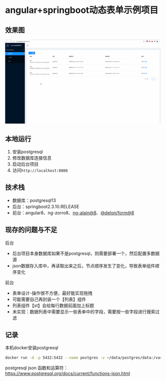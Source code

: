 # angular+springboot动态表单示例项目

## 效果图
![](docs/demo.gif)

## 本地运行

1. 安装postgresql
2. 修改数据库连接信息
3. 启动后台项目
4. 访问`http://localhost:8080`


## 技术栈

- 数据库：postgresql13
- 后台：springboot2.3.10.RELEASE
- 前台：angular8、ng-zorro8、[ng-alain@8](https://ng-alain.com/version/8.x/components/table/zh)、[@delon/form@8](https://ng-alain.com/version/8.x/form/getting-started/zh)

## 现存的问题与不足

后台

- 后台项目本身数据库如果不是postgresql，则需要部署一个，然后配置多数据源
- json数据存入库中，再读取出来之后，节点顺序发生了变化，导致表单组件顺序变化

前台

- 表单设计-操作很不方便，最好能实现拖拽
- 可能需要自己再封装一个【列表】组件
- 列表组件【st】会给每行数据前面加上标题
- 未实现：数据列表中需要显示一些表单中的字段，需要按一些字段进行搜索过滤



## 记录

本机docker安装postgresql

```bash
docker run -d -p 5432:5432 --name postgres -v ~/data/postgres/data:/var/lib/postgresql/data -e POSTGRES_PASSWORD=123456 postgres:13.3-alpine
```

postgresql json 函数和运算符：
https://www.postgresql.org/docs/current/functions-json.html
